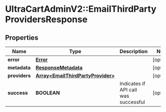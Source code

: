 # UltraCartAdminV2::EmailThirdPartyProvidersResponse

## Properties
Name | Type | Description | Notes
------------ | ------------- | ------------- | -------------
**error** | [**Error**](Error.md) |  | [optional] 
**metadata** | [**ResponseMetadata**](ResponseMetadata.md) |  | [optional] 
**providers** | [**Array&lt;EmailThirdPartyProvider&gt;**](EmailThirdPartyProvider.md) |  | [optional] 
**success** | **BOOLEAN** | Indicates if API call was successful | [optional] 


